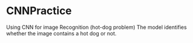 # CNNPractice
Using CNN for image Recognition (hot-dog problem)
The model identifies whether the image contains a hot dog or not. 
